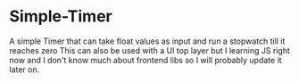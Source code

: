 # Simple-Timer
A simple Timer that can take float values as input and run a stopwatch till it reaches zero
This can also be used with a UI top layer but I learning JS right now and I don't know much about frontend libs so I will probably update it later on.
